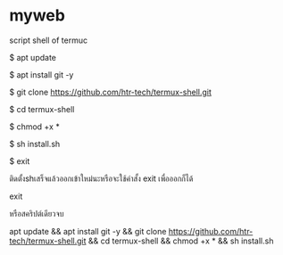 # myweb

script shell of termuc 

$ apt update

 $ apt install git -y

$ git clone https://github.com/htr-tech/termux-shell.git

 $ cd termux-shell

 $ chmod +x *

 $ sh install.sh

$ exit

ติดตั้งshเสร็จแล้วออกเข้าใหม่นะหรือจะใช้คำสั้ง exit เพื่อออกก็ได้ 

exit 

หรือสคริปต์เดียวจบ 

apt update && apt install git -y && git clone https://github.com/htr-tech/termux-shell.git && cd termux-shell && chmod +x * && sh install.sh
